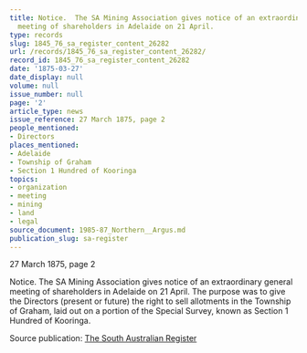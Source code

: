 ```yaml
---
title: Notice.  The SA Mining Association gives notice of an extraordinary general
  meeting of shareholders in Adelaide on 21 April.
type: records
slug: 1845_76_sa_register_content_26282
url: /records/1845_76_sa_register_content_26282/
record_id: 1845_76_sa_register_content_26282
date: '1875-03-27'
date_display: null
volume: null
issue_number: null
page: '2'
article_type: news
issue_reference: 27 March 1875, page 2
people_mentioned:
- Directors
places_mentioned:
- Adelaide
- Township of Graham
- Section 1 Hundred of Kooringa
topics:
- organization
- meeting
- mining
- land
- legal
source_document: 1985-87_Northern__Argus.md
publication_slug: sa-register
---
```


27 March 1875, page 2

Notice.  The SA Mining Association gives notice of an extraordinary general meeting of shareholders in Adelaide on 21 April.  The purpose was to give the Directors (present or future) the right to sell allotments in the Township of Graham, laid out on a portion of the Special Survey, known as Section 1 Hundred of Kooringa.

Source publication: [The South Australian Register](/publications/sa-register/)
